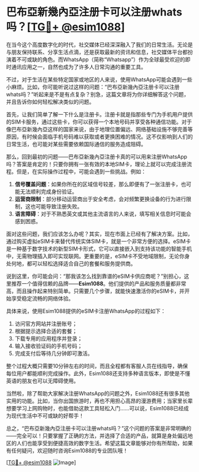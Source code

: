 # 巴布亞新幾內亞注册卡可以注册whats吗？[[TG💪+ @esim1088](https://t.me/s/esim1088)]

在当今这个高度数字化的时代，社交媒体已经深深融入了我们的日常生活。无论是与朋友保持联系、分享生活点滴，还是获取最新的资讯和信息，社交媒体平台都扮演着不可或缺的角色。而WhatsApp（简称“Whatsapp”）作为全球最受欢迎的即时通讯应用之一，自然也成为了许多人日常沟通的重要工具。

不过，对于生活在某些特定国家或地区的人来说，使用WhatsApp可能会遇到一些小麻烦。比如，你可能听说过这样的问题：“巴布亞新幾內亞注册卡可以注册whats吗？”听起来是不是有点复杂？别急，这篇文章将为你详细解答这个问题，并且告诉你如何轻松解决类似的问题。

首先，让我们简单了解一下什么是注册卡。注册卡就是指那些专门为手机用户提供的SIM卡服务，通过这些卡，你可以获得一个本地号码并享受各种通信功能。对于像巴布亞新幾內亞这样的国家来说，由于地理位置偏远、网络基础设施不够完善等原因，有时候会面临手机号码难以获取或者更换困难的情况。这不仅影响到人们的日常生活，也可能对某些需要依赖国际通信的服务造成阻碍。

那么，回到最初的问题——巴布亞新幾內亞注册卡真的可以用来注册WhatsApp吗？答案是肯定的！只要你拥有一张有效的本地SIM卡，理论上就可以完成注册流程。但是，在实际操作过程中，可能会遇到一些挑战。例如：

1. **信号覆盖问题**：如果你所在的区域信号较差，那么即便有了一张注册卡，也可能无法顺利完成身份验证。
2. **运营商限制**：部分移动运营商出于安全考虑，会对频繁更换设备的行为进行限制，这也可能导致注册失败。
3. **语言障碍**：对于不熟悉英文或其他主流语言的人来说，填写相关信息时可能会感到困惑。

面对这些问题，我们应该怎么办呢？其实，现在市面上已经有了解决方案。比如，通过购买虚拟eSIM卡来替代传统实体SIM卡，就是一个非常方便的选择。eSIM卡是一种基于数字技术的新型SIM卡形式，它可以直接嵌入到支持该功能的智能手机中，无需物理插入即可实现联网。更重要的是，eSIM卡不受地域限制，无论你身处何地，都可以轻松选择适合自己的套餐和服务提供商。

说到这里，你可能会问：“那我该怎么找到靠谱的eSIM卡供应商呢？”别担心，这里推荐一个值得信赖的品牌——**Esim1088**。他们提供的产品和服务质量都非常高，而且操作起来特别简单。只需要几个步骤，就能快速激活你的eSIM卡，并开始享受稳定流畅的网络体验。

具体来说，使用Esim1088提供的eSIM卡注册WhatsApp的过程如下：
1. 访问官方网站并注册账号；
2. 根据提示选择合适的套餐；
3. 下载专用的应用程序并登录；
4. 输入接收验证码的手机号码；
5. 完成支付后等待几分钟即可激活。

整个过程大概只需要10分钟左右的时间，而且全程都有客服人员在线指导，确保每位用户都能顺利完成操作。此外，Esim1088还支持多种语言版本，即使是不懂英语的朋友也可以无障碍使用。

当然啦，除了帮助大家解决注册WhatsApp的问题之外，Esim1088还有很多其他实用的功能。比如，当你出国旅游时，再也不用担心高昂的漫游费用；当家里长辈想要学习上网购物时，也能借助这款工具轻松入门……可以说，Esim1088已经成为现代生活中不可或缺的好帮手！

总之，“巴布亞新幾內亞注册卡可以注册whats吗？”这个问题的答案是非常明确的——完全可以！只要掌握了正确的方法，并选择了合适的产品，就算是身处偏远地区的人们也能享受到便捷高效的数字生活。希望这篇文章能够对你有所帮助，如果有任何疑问，欢迎随时咨询Esim1088的专业团队哦！

[[TG💪+ @esim1088](https://t.me/s/esim1088) ![Image](https://i.postimg.cc/4NQfJmqS/Snipaste-2025-05-13-00-14-12.png)]
